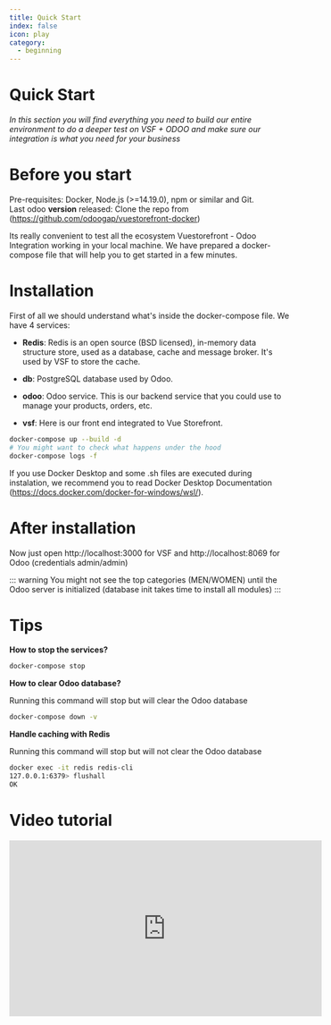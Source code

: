 ```yaml
---
title: Quick Start
index: false
icon: play
category:
  - beginning  
---
```




# Quick Start

_In this section you will find everything you need to build our entire environment to do a deeper test on VSF + ODOO and make sure our integration is what you need for your business_

# Before you start

Pre-requisites: Docker, Node.js (>=14.19.0), npm or similar and Git.
<br>
Last odoo **version** released: Clone the repo from (https://github.com/odoogap/vuestorefront-docker)

Its really convenient to test all the ecosystem Vuestorefront - Odoo Integration working in your local machine. We have prepared a docker-compose file that will help you to get started in a few minutes.

# Installation

First of all we should understand what's inside the docker-compose file. We have 4 services:

- **Redis**: Redis is an open source (BSD licensed), in-memory data structure store, used as a database, cache and message broker. It's used by VSF to store the cache.

- **db**: PostgreSQL database used by Odoo.

- **odoo**: Odoo service. This is our backend service that you could use to manage your products, orders, etc.

- **vsf**: Here is our front end integrated to Vue Storefront.

```bash
docker-compose up --build -d
# You might want to check what happens under the hood
docker-compose logs -f
```

If you use Docker Desktop and some .sh files are executed during instalation, we recommend you to read Docker Desktop Documentation (https://docs.docker.com/docker-for-windows/wsl/).

# After installation

Now just open http://localhost:3000 for VSF and http://localhost:8069 for Odoo (credentials admin/admin)

::: warning
You might not see the top categories (MEN/WOMEN) until the Odoo server is initialized (database init takes time to install all modules)
:::

# Tips

**How to stop the services?**

```bash
docker-compose stop
```

**How to clear Odoo database?**

Running this command will stop but will clear the Odoo database

```bash
docker-compose down -v
```

**Handle caching with Redis**

Running this command will stop but will not clear the Odoo database

```bash
docker exec -it redis redis-cli
127.0.0.1:6379> flushall
OK
```

# Video tutorial

<iframe width="560" height="315" src="https://www.youtube.com/embed/fN5EoFZnU8Y" title="YouTube video player" frameborder="0" allow="accelerometer; autoplay; clipboard-write; encrypted-media; gyroscope; picture-in-picture; web-share" allowfullscreen></iframe>
